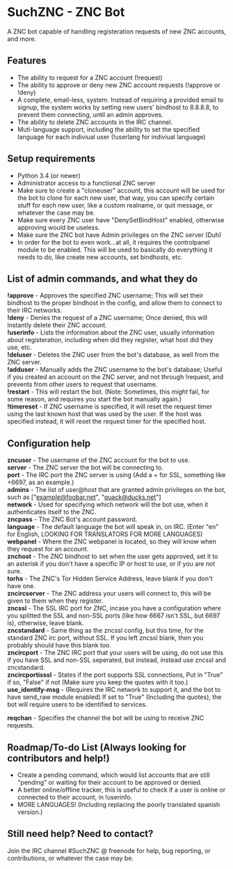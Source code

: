 # SuchZNC - ZNC Bot
A ZNC bot capable of handling registeration requests of new ZNC accounts, and more.

## Features
* The ability to request for a ZNC account (!request)
* The ability to approve or deny new ZNC account requests (!approve or !deny)
* A complete, email-less, system. Instead of requiring a provided email to signup, the system works by setting new users' bindhost to 8.8.8.8, to prevent them connecting, until an admin approves.
* The ability to delete ZNC accounts in the IRC channel.
* Muti-language support, including the ability to set the specified language for each indiviual user (!userlang for indiviual language)

## Setup requirements
* Python 3.4 (or newer)
* Administrator access to a functional ZNC server
* Make sure to create a "cloneuser" account, this account will be used for the bot to clone for each new user, that way, you can specify certain stuff for each new user, like a custom realname, or quit message, or whatever the case may be.
* Make sure every ZNC user have "DenySetBindHost" enabled, otherwise approving would be useless.
* Make sure the ZNC bot have Admin privileges on the ZNC server (Duh)
* In order for the bot to even work...at all, it requires the controlpanel module to be enabled. This will be used to basically do everything it needs to do, like create new accounts, set bindhosts, etc.

## List of admin commands, and what they do
**!approve** - Approves the specified ZNC username; This will set their bindhost to the proper bindhost in the config, and allow them to connect to their IRC networks.
<br>
**!deny** - Denies the request of a ZNC username; Once denied, this will instantly delete their ZNC account.
<br>
**!userinfo** - Lists the information about the ZNC user, usually information about registeration, including when did they register, what host did they use, etc.
<br>
**!deluser** - Deletes the ZNC user from the bot's database, as well from the ZNC server.
<br>
**!adduser** - Manually adds the ZNC username to the bot's database; Useful if you created an account on the ZNC server, and not through !request, and prevents from other users to request that username.
<br>
**!restart** - This will restart the bot. (Note: Sometimes, this *might* fail, for some reason, and requires you start the bot manually again.)
<br>
**!timereset** - If ZNC username is specified, it will reset the request timer using the last known host that was used by the user. If the host was specified instead, it will reset the request timer for the specified host.

## Configuration help
**zncuser** - The username of the ZNC account for the bot to use.
<br>
**server** - The ZNC server the bot will be connecting to.
<br>
**port** - The IRC port the ZNC server is using (Add a + for SSL, something like +6697, as an example.)
<br>
**admins** - The list of user@host that are granted admin privileges on the bot, such as ["example@foobar.net", "quack@ducks.net"]
<br>
**network** - Used for specifying which network will the bot use, when it authenticates itself to the ZNC.
<br>
**zncpass** - The ZNC Bot's account password.
<br>
**language** - The default language the bot will speak in, on IRC. (Enter "en" for English, LOOKING FOR TRANSLATORS FOR MORE LANGUAGES)
<br>
**webpanel** - Where the ZNC webpanel is located, so they will know when they request for an account.
<br>
**znchost** - The ZNC bindhost to set when the user gets approved, set it to an asterisk if you don't have a specific IP or host to use, or if you are not sure.
<br>
**torhs** - The ZNC's Tor Hidden Service Address, leave blank if you don't have one.
<br>
**zncircserver** - The ZNC address your users will connect to, this will be given to them when they register.
<br>
**zncssl** - The SSL IRC port for ZNC, incase you have a configuration where you splitted the SSL and non-SSL ports (like how 6667 isn't SSL, but 6697 is), otherwise, leave blank.
<br>
**zncstandard** - Same thing as the zncssl config, but this time, for the standard ZNC irc port, without SSL. If you left zncssl blank, then you probably should have this blank too.
<br>
**zncircport** - The ZNC IRC port that your users will be using, do not use this if you have SSL and non-SSL seperated, but instead, instead use zncssl and zncstandard.
<br>
**zncircportisssl** - States if the port supports SSL connections, Put in "True" if so, "False" if not (Make sure you keep the quotes with it too.)
<br>
**use_identify-msg** - (Requires the IRC network to support it, and the bot to have send_raw module enabled) If set to "True" (Including the quotes), the bot will require users to be identified to services.

**reqchan** - Specifies the channel the bot will be using to receive ZNC requests.

## Roadmap/To-do List (Always looking for contributors and help!)
* Create a pending command, which would list accounts that are still "pending" or waiting for their account to be approved or denied.
* A better online/offline tracker, this is useful to check if a user is online or connected to their account, in !userinfo.
* MORE LANGUAGES! (Including replacing the poorly translated spanish version.)

## Still need help? Need to contact?
Join the IRC channel #SuchZNC @ freenode for help, bug reporting, or contributions, or whatever the case may be.
